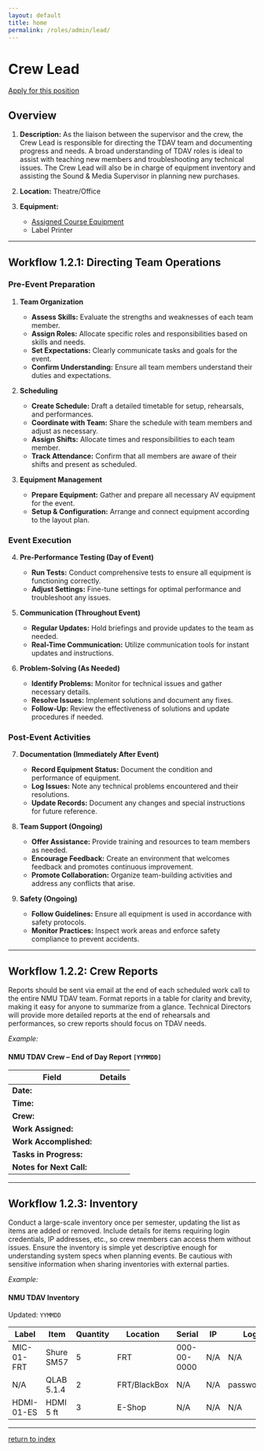 ```yaml
---
layout: default
title: home
permalink: /roles/admin/lead/
---
```

# Crew Lead
<a href="{{ '/roles/apply/crew_lead_apply' | relative_url }}">Apply for this position</a>

## Overview

1. **Description:** As the liaison between the supervisor and the crew, the Crew Lead is responsible for directing the TDAV team and documenting progress and needs. A broad understanding of TDAV roles is ideal to assist with teaching new members and troubleshooting any technical issues. The Crew Lead will also be in charge of equipment inventory and assisting the Sound & Media Supervisor in planning new purchases.

2. **Location:** Theatre/Office

3. **Equipment:** 
   - [Assigned Course Equipment](../../info/syllabus.md)
   - Label Printer

---

## Workflow 1.2.1: Directing Team Operations

### Pre-Event Preparation

1. **Team Organization**
   - **Assess Skills:** Evaluate the strengths and weaknesses of each team member.
   - **Assign Roles:** Allocate specific roles and responsibilities based on skills and needs.
   - **Set Expectations:** Clearly communicate tasks and goals for the event.
   - **Confirm Understanding:** Ensure all team members understand their duties and expectations.

2. **Scheduling**
   - **Create Schedule:** Draft a detailed timetable for setup, rehearsals, and performances.
   - **Coordinate with Team:** Share the schedule with team members and adjust as necessary.
   - **Assign Shifts:** Allocate times and responsibilities to each team member.
   - **Track Attendance:** Confirm that all members are aware of their shifts and present as scheduled.

3. **Equipment Management**
   - **Prepare Equipment:** Gather and prepare all necessary AV equipment for the event.
   - **Setup & Configuration:** Arrange and connect equipment according to the layout plan.

### Event Execution

4. **Pre-Performance Testing (Day of Event)**
   - **Run Tests:** Conduct comprehensive tests to ensure all equipment is functioning correctly.
   - **Adjust Settings:** Fine-tune settings for optimal performance and troubleshoot any issues.

5. **Communication (Throughout Event)**
   - **Regular Updates:** Hold briefings and provide updates to the team as needed.
   - **Real-Time Communication:** Utilize communication tools for instant updates and instructions.

6. **Problem-Solving (As Needed)**
   - **Identify Problems:** Monitor for technical issues and gather necessary details.
   - **Resolve Issues:** Implement solutions and document any fixes.
   - **Follow-Up:** Review the effectiveness of solutions and update procedures if needed.

### Post-Event Activities

7. **Documentation (Immediately After Event)**
   - **Record Equipment Status:** Document the condition and performance of equipment.
   - **Log Issues:** Note any technical problems encountered and their resolutions.
   - **Update Records:** Document any changes and special instructions for future reference.

8. **Team Support (Ongoing)**
   - **Offer Assistance:** Provide training and resources to team members as needed.
   - **Encourage Feedback:** Create an environment that welcomes feedback and promotes continuous improvement.
   - **Promote Collaboration:** Organize team-building activities and address any conflicts that arise.

9. **Safety (Ongoing)**
   - **Follow Guidelines:** Ensure all equipment is used in accordance with safety protocols.
   - **Monitor Practices:** Inspect work areas and enforce safety compliance to prevent accidents.

---

## Workflow 1.2.2: Crew Reports

Reports should be sent via email at the end of each scheduled work call to the entire NMU TDAV team. Format reports in a table for clarity and brevity, making it easy for anyone to summarize from a glance. Technical Directors will provide more detailed reports at the end of rehearsals and performances, so crew reports should focus on TDAV needs.

*Example:*

#### NMU TDAV Crew – End of Day Report `[YYMMDD]`

| **Field**            | **Details**   |
|----------------------|---------------|
| **Date:**            |               |
| **Time:**            |               |
| **Crew:**            |               |
| **Work Assigned:**   |               |
| **Work Accomplished:**|              |
| **Tasks in Progress:**|              |
| **Notes for Next Call:**|           |

---

## Workflow 1.2.3: Inventory

Conduct a large-scale inventory once per semester, updating the list as items are added or removed. Include details for items requiring login credentials, IP addresses, etc., so crew members can access them without issues. Ensure the inventory is simple yet descriptive enough for understanding system specs when planning events. Be cautious with sensitive information when sharing inventories with external parties.

*Example:*

#### NMU TDAV Inventory
Updated: `YYMMDD`

| **Label**    | **Item**       | **Quantity** | **Location** | **Serial**   | **IP**   | **Login**   |
|--------------|----------------|--------------|--------------|--------------|----------|-------------|
| MIC-01-FRT   | Shure SM57     | 5            | FRT          | 000-00-0000  | N/A      | N/A         |
| N/A          | QLAB 5.1.4     | 2            | FRT/BlackBox | N/A          | N/A      | password123 |
| HDMI-01-ES   | HDMI 5 ft      | 3            | E-Shop       | N/A          | N/A      | N/A         |

---
[return to index](../../index.md)
